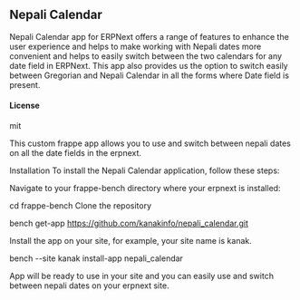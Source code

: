## Nepali Calendar

Nepali Calendar app for ERPNext offers a range of features to enhance the user experience and helps to make working with Nepali dates more convenient and helps to easily switch between the two calendars for any date field in ERPNext.
This app also provides us the option to switch easily between Gregorian and Nepali Calendar in all the forms where Date field is present.

#### License

mit

This custom frappe app allows you to use and switch between nepali dates on all the date fields in the erpnext.

Installation
To install the Nepali Calendar application, follow these steps:

Navigate to your frappe-bench directory where your erpnext is installed:

cd frappe-bench
Clone the repository

bench get-app https://github.com/kanakinfo/nepali_calendar.git

Install the app on your site, for example, your site name is kanak.

bench --site kanak install-app nepali_calendar

App will be ready to use in your site and you can easily use and switch between nepali dates on your erpnext site.
